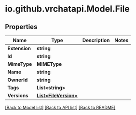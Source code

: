 
# io.github.vrchatapi.Model.File

## Properties

Name | Type | Description | Notes
------------ | ------------- | ------------- | -------------
**Extension** | **string** |  | 
**Id** | **string** |  | 
**MimeType** | **MIMEType** |  | 
**Name** | **string** |  | 
**OwnerId** | **string** |  | 
**Tags** | **List&lt;string&gt;** |  | 
**Versions** | [**List&lt;FileVersion&gt;**](FileVersion.md) |  | 

[[Back to Model list]](../README.md#documentation-for-models)
[[Back to API list]](../README.md#documentation-for-api-endpoints)
[[Back to README]](../README.md)

